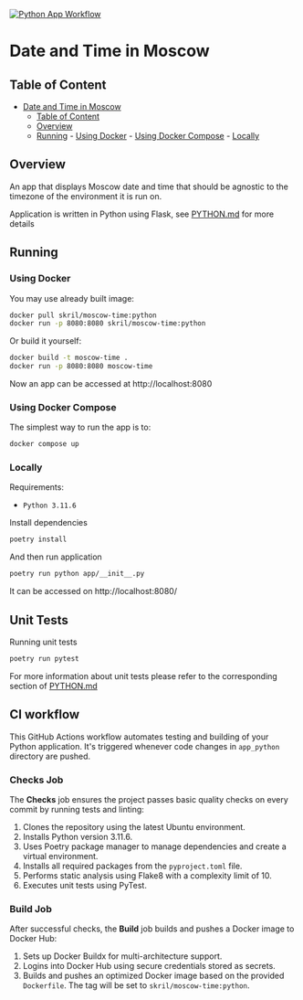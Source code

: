 [![Python App Workflow](https://github.com/Skril3366/S24-core-course-labs/actions/workflows/python.yml/badge.svg)](https://github.com/Skril3366/S24-core-course-labs/actions/workflows/python.yml)

# Date and Time in Moscow

## Table of Content

<!--toc:start-->

- [Date and Time in Moscow](#date-and-time-in-moscow)
  - [Table of Content](#table-of-content)
  - [Overview](#overview)
  - [Running](#running) - [Using Docker](#using-docker) - [Using Docker Compose](#using-docker-compose) - [Locally](#locally)
  <!--toc:end-->

## Overview

An app that displays Moscow date and time that should be agnostic to the
timezone of the environment it is run on.

Application is written in Python using Flask, see [PYTHON.md](./PYTHON.md) for
more details

## Running

### Using Docker

You may use already built image:

```sh
docker pull skril/moscow-time:python
docker run -p 8080:8080 skril/moscow-time:python
```

Or build it yourself:

```sh
docker build -t moscow-time .
docker run -p 8080:8080 moscow-time
```

Now an app can be accessed at http://localhost:8080

### Using Docker Compose

The simplest way to run the app is to:

```sh
docker compose up
```

### Locally

Requirements:

- `Python 3.11.6`

Install dependencies

```bash
poetry install
```

And then run application

```bash
poetry run python app/__init__.py
```

It can be accessed on http://localhost:8080/

## Unit Tests

Running unit tests

```bash
poetry run pytest
```

For more information about unit tests please refer to the corresponding section
of [PYTHON.md](./PYTHON.md)

## CI workflow

This GitHub Actions workflow automates testing and building of your Python
application. It's triggered whenever code changes in `app_python` directory are
pushed.

### Checks Job

The **Checks** job ensures the project passes basic quality checks on every commit by running tests and linting:

1. Clones the repository using the latest Ubuntu environment.
2. Installs Python version 3.11.6.
3. Uses Poetry package manager to manage dependencies and create a virtual environment.
4. Installs all required packages from the `pyproject.toml` file.
5. Performs static analysis using Flake8 with a complexity limit of 10.
6. Executes unit tests using PyTest.

### Build Job

After successful checks, the **Build** job builds and pushes a Docker image to Docker Hub:

1. Sets up Docker Buildx for multi-architecture support.
2. Logins into Docker Hub using secure credentials stored as secrets.
3. Builds and pushes an optimized Docker image based on the provided `Dockerfile`. The tag will be set to `skril/moscow-time:python`.
